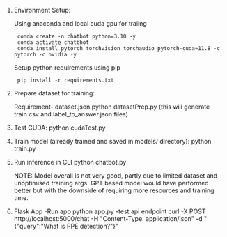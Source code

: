 1. Environment Setup:

    Using anaconda and local cuda gpu for traiing

        conda create -n chatbot python=3.10 -y
        conda activate chatbhot
        conda install pytorch torchvision torchaudio pytorch-cuda=11.8 -c pytorch -c nvidia -y

    Setup python requirements using pip

        pip install -r requirements.txt

2. Prepare dataset for training:

    Requirement- dataset.json
    python datasetPrep.py 
    (this will generate train.csv and label_to_answer.json files)

3. Test CUDA: 
    python cudaTest.py

4. Train model (already trained and saved in models/ directory):
    python train.py

5. Run inference in CLI
    python chatbot.py

    NOTE: Model overall is not very good, partly due to limited dataset and unoptimised training args. GPT based model would have performed better but with the downside of requiring more resources and training time.

6. Flask App
    -Run app
        python app.py
    -test api endpoint
        curl -X POST http://localhost:5000/chat -H "Content-Type: application/json" -d "{\"query\":\"What is PPE detection?\"}"
